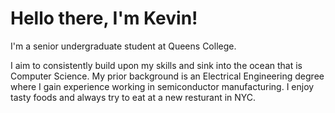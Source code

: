 # Hello there, I'm Kevin!

I'm a senior undergraduate student at Queens College.

I aim to consistently build upon my skills and sink into the ocean that is Computer Science.
My prior background is an Electrical Engineering degree where I gain experience working in
semiconductor manufacturing. I enjoy tasty foods and always try to eat at a new resturant in NYC.
